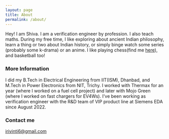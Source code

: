 ```yaml
---
layout: page
title: About
permalink: /about/
---
```


Hey! I am Shiva. I am a verification engineer by profession. I also teach maths. During my free time, I like exploring about ancient Indian philosophy, learn a thing or two about Indian history, or simply binge watch some series (probably some k-drama) or an anime. I like playing chess(find me [here](https://www.chess.com/member/lastbrook)), and basketball too!   

### More Information

I did my B.Tech in Electrical Engineering from IIT(ISM), Dhanbad, and M.Tech in Power Electronics from NIT, Trichy. I worked with Thermax for an year (where I worked on a fuel cell project) and later with Mojo Green (where I worked on fast chargers for EV4Ws). I've been working as verification engineer with the R&D team of VIP product line at Siemens EDA since August 2022.

### Contact me

[irivinti6@gmail.com](mailto:irivinti6@gmail.com)
